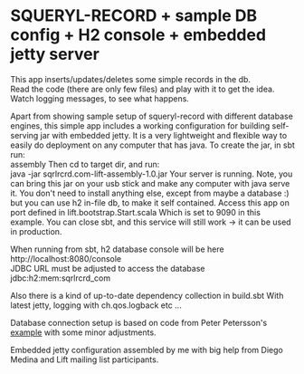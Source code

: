 SQUERYL-RECORD + sample DB config + H2 console + embedded jetty server
======================================================================

This app inserts/updates/deletes some simple records in the db.  
Read the code (there are only few files) and play with it to get the idea.
Watch logging messages, to see what happens.

Apart from showing sample setup of squeryl-record with different database
engines, this simple app includes a working configuration for building
self-serving jar with embedded jetty. It is a very lightweight and flexible
way to easily do deployment on any computer that has java. To create the
jar, in sbt run:  
    assembly
Then cd to target dir, and run:  
    java -jar sqrlrcrd.com-lift-assembly-1.0.jar
Your server is running. Note, you can bring this jar on your usb stick and make
any computer with java serve it. You don't need to install anything else,
except from maybe a database :) but you can use h2 in-file db, to make it
self contained. Access this app on port defined in
    lift.bootstrap.Start.scala
Which is set to 9090 in this example. You can close sbt, and this service
will still work -> it can be used in production.

When running from sbt, h2 database console will be here  
http://localhost:8080/console  
JDBC URL must be adjusted to access the database  
jdbc:h2:mem:sqrlrcrd_com  

Also there is a kind of up-to-date dependency collection in build.sbt
With latest jetty, logging with ch.qos.logback etc ...

Database connection setup is based on code from Peter Petersson's
[example](https://github.com/karma4u101/Basic-SquerylRecord-User-Setup)
with some minor adjustments.

Embedded jetty configuration assembled by me with big help from Diego Medina
and Lift mailing list participants.
